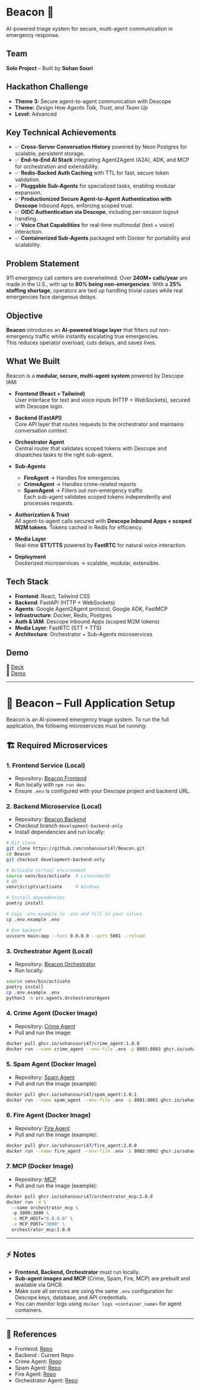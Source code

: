 # Beacon 🚨  
AI-powered triage system for secure, multi-agent communication in emergency response.  



## Team  
**Solo Project** – Built by **Sohan Souri**  


## Hackathon Challenge  
- **Theme 3:** Secure agent-to-agent communication with Descope  
- **Theme:** *Design How Agents Talk, Trust, and Team Up*  
- **Level:** Advanced  


## Key Technical Achievements  
-  ✅ **Cross-Server Conversation History** powered by Neon Postgres for scalable, persistent storage.  
-  ✅ **End-to-End AI Stack** integrating Agent2Agent (A2A), ADK, and MCP for orchestration and extensibility.  
-  ✅ **Redis-Backed Auth Caching** with TTL for fast, secure token validation.  
-  ✅ **Pluggable Sub-Agents** for specialized tasks, enabling modular expansion.  
-  ✅ **Productionized Secure Agent-to-Agent Authentication with Descope** Inbound Apps, enforcing scoped trust.  
-  ✅ **OIDC Authentication via Descope**, including per-session logout handling.  
-  ✅ **Voice Chat Capabilities** for real-time multimodal (text + voice) interaction.  
-  ✅ **Containerized Sub-Agents** packaged with Docker for portability and scalability. 



## Problem Statement  
911 emergency call centers are overwhelmed. Over **240M+ calls/year** are made in the U.S., with up to **80% being non-emergencies**. With a **25% staffing shortage**, operators are tied up handling trivial cases while real emergencies face dangerous delays.  



## Objective  
**Beacon** introduces an **AI-powered triage layer** that filters out non-emergency traffic while instantly escalating true emergencies.  
This reduces operator overload, cuts delays, and saves lives.  



## What We Built  
Beacon is a **modular, secure, multi-agent system** powered by Descope IAM:  

- **Frontend (React + Tailwind)**  
  User interface for text and voice inputs (HTTP + WebSockets), secured with Descope login.  

- **Backend (FastAPI)**  
  Core API layer that routes requests to the orchestrator and maintains conversation context.  

- **Orchestrator Agent**  
  Central router that validates scoped tokens with Descope and dispatches tasks to the right sub-agent.  

- **Sub-Agents**  
  - **FireAgent** → Handles fire emergencies  
  - **CrimeAgent** → Handles crime-related reports  
  - **SpamAgent** → Filters out non-emergency traffic  
  Each sub-agent validates scoped tokens independently and processes requests.  

- **Authorization & Trust**  
  All agent-to-agent calls secured with **Descope Inbound Apps + scoped M2M tokens**. Tokens cached in Redis for efficiency.  

- **Media Layer**  
  Real-time **STT/TTS** powered by **FastRTC** for natural voice interaction.  

- **Deployment**  
  Dockerized microservices → scalable, modular, extensible.  



## Tech Stack  
- **Frontend**: React, Tailwind CSS  
- **Backend**: FastAPI (HTTP + WebSockets)  
- **Agents**: Google Agent2Agent protocol, Google ADK, FastMCP  
- **Infrastructure**: Docker, Redis, Postgres  
- **Auth & IAM**: Descope Inbound Apps (scoped M2M tokens)  
- **Media Layer**: FastRTC (STT + TTS)  
- **Architecture**: Orchestrator + Sub-Agents microservices

## Demo  
🎥 [Deck](https://vimeo.com/1117083737?share=copy)  
🎥 [Demo](https://vimeo.com/1117085766?share=copy)  


---




# 🔔 Beacon – Full Application Setup

Beacon is an AI-powered emergency triage system. To run the full application, the following microservices must be running:



## 🏗️ Required Microservices

### 1. Frontend Service (Local)

* Repository: [Beacon Frontend](https://github.com/sohansouri47/beacon-signal-hub)
* Run locally with `npm run dev`.
* Ensure `.env` is configured with your Descope project and backend URL.

### 2. Backend Microservice (Local)

* Repository: [Beacon Backend](https://github.com/sohansouri47/Beacon.git)
* Checkout branch `development-backend-only`
* Install dependencies and run locally:

```bash
# Git clone
git clone https://github.com/sohansouri47/Beacon.git
cd Beacon
git checkout development-backend-only

# Activate virtual environment
source venv/bin/activate  # Linux/macOS
# OR
venv\Scripts\activate     # Windows

# Install dependencies
poetry install

# Copy .env.example to .env and fill in your values
cp .env.example .env

# Run backend
uvicorn main:app --host 0.0.0.0 --port 5001 --reload
```

### 3. Orchestrator Agent (Local)

* Repository: [Beacon Orchestrator](https://github.com/sohansouri47/orchestrator-agent)
* Run locally:

```bash
source venv/bin/activate
poetry install
cp .env.example .env
python3 -m src.agents.OrchestratorAgent
```

### 4. Crime Agent (Docker Image)

* Repository: [Crime Agent](https://github.com/sohansouri47/crime-agent)
* Pull and run the image:

```bash
docker pull ghcr.io/sohansouri47/crime_agent:1.0.0
docker run --name crime_agent --env-file .env -p 8003:8003 ghcr.io/sohansouri47/crime_agent:1.0.0
```

### 5. Spam Agent (Docker Image)

* Repository: [Spam Agent](https://github.com/sohansouri47/spam-agent)
* Pull and run the image (example):

```bash
docker pull ghcr.io/sohansouri47/spam_agent:1.0.1
docker run --name spam_agent --env-file .env -p 8001:8001 ghcr.io/sohansouri47/spam_agent:1.0.1
```

### 6. Fire Agent (Docker Image)

* Repository: [Fire Agent](https://github.com/sohansouri47/fire-agent)
* Pull and run the image (example):

```bash
docker pull ghcr.io/sohansouri47/fire_agent:2.0.0
docker run --name fire_agent --env-file .env -p 8002:8002 ghcr.io/sohansouri47/fire_agent:2.0.0
```

### 7. MCP (Docker Image)

* Repository: [MCP](https://github.com/sohansouri47/fire-agent)
* Pull and run the image (example):

```bash
docker pull ghcr.io/sohansouri47/orchestrator_mcp:2.0.0
docker run -d \                                   
  --name orchestrator_mcp \                
  -p 3000:3000 \
  -e MCP_HOST="0.0.0.0" \
  -e MCP_PORT="3000" \
  orchestrator_mcp:2.0.0
```

---

## ⚡ Notes

* **Frontend, Backend, Orchestrator** must run locally.
* **Sub-agent images and MCP** (Crime, Spam, Fire, MCP) are prebuilt and available via GHCR.
* Make sure all services are using the same `.env` configuration for Descope keys, database, and API credentials.
* You can monitor logs using `docker logs <container_name>` for agent containers.

---

## 📄 References

* Frontend: [Repo](https://github.com/sohansouri47/beacon-signal-hub)
* Backend : Current Repo
* Crime Agent: [Repo](https://github.com/sohansouri47/crime-agent/)
* Spam Agent: [Repo](https://github.com/sohansouri47/spam-agent/)
* Fire Agent: [Repo](https://github.com/sohansouri47/fire-agent/)
* Orchestrator Agent: [Repo](https://github.com/sohansouri47/orchestrator-agent)
